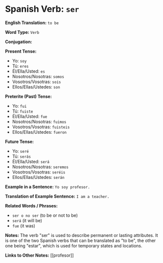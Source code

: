 # Spanish Verb: `ser`

**English Translation:** `to be`

**Word Type:** `Verb`

**Conjugation:**

**Present Tense:**
- Yo: `soy`
- Tú: `eres`
- Él/Ella/Usted: `es`
- Nosotros/Nosotras: `somos`
- Vosotros/Vosotras: `sois`
- Ellos/Ellas/Ustedes: `son`

**Preterite (Past) Tense:**
- Yo: `fui`
- Tú: `fuiste`
- Él/Ella/Usted: `fue`
- Nosotros/Nosotras: `fuimos`
- Vosotros/Vosotras: `fuisteis`
- Ellos/Ellas/Ustedes: `fueron`

**Future Tense:**
- Yo: `seré`
- Tú: `serás`
- Él/Ella/Usted: `será`
- Nosotros/Nosotras: `seremos`
- Vosotros/Vosotras: `seréis`
- Ellos/Ellas/Ustedes: `serán`

**Example in a Sentence:** `Yo soy profesor.`

**Translation of Example Sentence:** `I am a teacher.`

**Related Words / Phrases:** 
- `ser o no ser` (to be or not to be)
- `será` (it will be)
- `fue` (it was)

**Notes:** The verb "ser" is used to describe permanent or lasting attributes. It is one of the two Spanish verbs that can be translated as "to be", the other one being "estar", which is used for temporary states and locations.

**Links to Other Notes:** [[profesor]]

